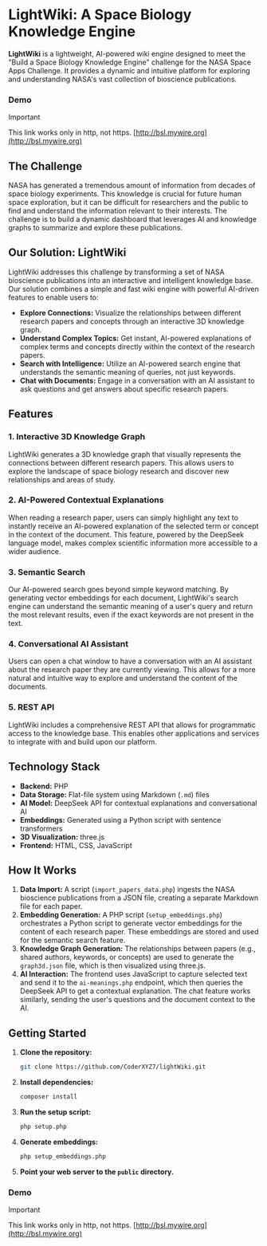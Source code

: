 # LightWiki: A Space Biology Knowledge Engine

**LightWiki** is a lightweight, AI-powered wiki engine designed to meet the "Build a Space Biology Knowledge Engine" challenge for the NASA Space Apps Challenge. It provides a dynamic and intuitive platform for exploring and understanding NASA's vast collection of bioscience publications.

### Demo
> [!IMPORTANT]  
> This link works only in http, not https.
[http://bsl.mywire.org](http://bsl.mywire.org)

## The Challenge

NASA has generated a tremendous amount of information from decades of space biology experiments. This knowledge is crucial for future human space exploration, but it can be difficult for researchers and the public to find and understand the information relevant to their interests. The challenge is to build a dynamic dashboard that leverages AI and knowledge graphs to summarize and explore these publications.

## Our Solution: LightWiki

LightWiki addresses this challenge by transforming a set of NASA bioscience publications into an interactive and intelligent knowledge base. Our solution combines a simple and fast wiki engine with powerful AI-driven features to enable users to:

*   **Explore Connections:** Visualize the relationships between different research papers and concepts through an interactive 3D knowledge graph.
*   **Understand Complex Topics:** Get instant, AI-powered explanations of complex terms and concepts directly within the context of the research papers.
*   **Search with Intelligence:** Utilize an AI-powered search engine that understands the semantic meaning of queries, not just keywords.
*   **Chat with Documents:** Engage in a conversation with an AI assistant to ask questions and get answers about specific research papers.

## Features

### 1. Interactive 3D Knowledge Graph

LightWiki generates a 3D knowledge graph that visually represents the connections between different research papers. This allows users to explore the landscape of space biology research and discover new relationships and areas of study.

### 2. AI-Powered Contextual Explanations

When reading a research paper, users can simply highlight any text to instantly receive an AI-powered explanation of the selected term or concept in the context of the document. This feature, powered by the DeepSeek language model, makes complex scientific information more accessible to a wider audience.

### 3. Semantic Search

Our AI-powered search goes beyond simple keyword matching. By generating vector embeddings for each document, LightWiki's search engine can understand the semantic meaning of a user's query and return the most relevant results, even if the exact keywords are not present in the text.

### 4. Conversational AI Assistant

Users can open a chat window to have a conversation with an AI assistant about the research paper they are currently viewing. This allows for a more natural and intuitive way to explore and understand the content of the documents.

### 5. REST API

LightWiki includes a comprehensive REST API that allows for programmatic access to the knowledge base. This enables other applications and services to integrate with and build upon our platform.

## Technology Stack

*   **Backend:** PHP
*   **Data Storage:** Flat-file system using Markdown (`.md`) files
*   **AI Model:** DeepSeek API for contextual explanations and conversational AI
*   **Embeddings:** Generated using a Python script with sentence transformers
*   **3D Visualization:** three.js
*   **Frontend:** HTML, CSS, JavaScript

## How It Works

1.  **Data Import:** A script (`import_papers_data.php`) ingests the NASA bioscience publications from a JSON file, creating a separate Markdown file for each paper.
2.  **Embedding Generation:** A PHP script (`setup_embeddings.php`) orchestrates a Python script to generate vector embeddings for the content of each research paper. These embeddings are stored and used for the semantic search feature.
3.  **Knowledge Graph Generation:** The relationships between papers (e.g., shared authors, keywords, or concepts) are used to generate the `graph3d.json` file, which is then visualized using three.js.
4.  **AI Interaction:** The frontend uses JavaScript to capture selected text and send it to the `ai-meanings.php` endpoint, which then queries the DeepSeek API to get a contextual explanation. The chat feature works similarly, sending the user's questions and the document context to the AI.

## Getting Started

1.  **Clone the repository:**
    ```bash
    git clone https://github.com/CoderXYZ7/lightWiki.git
    ```
2.  **Install dependencies:**
    ```bash
    composer install
    ```
3.  **Run the setup script:**
    ```bash
    php setup.php
    ```
4.  **Generate embeddings:**
    ```bash
    php setup_embeddings.php
    ```
5.  **Point your web server to the `public` directory.**

### Demo
> [!IMPORTANT]  
> This link works only in http, not https.
[http://bsl.mywire.org](http://bsl.mywire.org)
